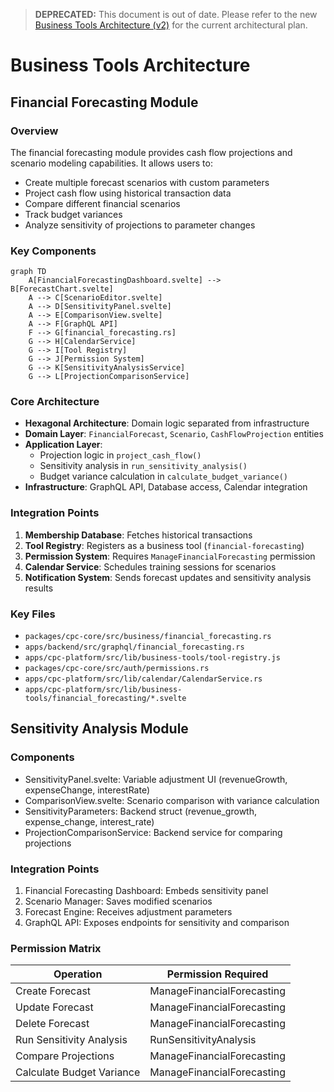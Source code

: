 > **DEPRECATED:** This document is out of date. Please refer to the new [Business Tools Architecture (v2)](business-tools-architecture-v2.md) for the current architectural plan.
# Business Tools Architecture

## Financial Forecasting Module

### Overview
The financial forecasting module provides cash flow projections and scenario modeling capabilities. It allows users to:
- Create multiple forecast scenarios with custom parameters
- Project cash flow using historical transaction data
- Compare different financial scenarios
- Track budget variances
- Analyze sensitivity of projections to parameter changes

### Key Components
```mermaid
graph TD
    A[FinancialForecastingDashboard.svelte] --> B[ForecastChart.svelte]
    A --> C[ScenarioEditor.svelte]
    A --> D[SensitivityPanel.svelte]
    A --> E[ComparisonView.svelte]
    A --> F[GraphQL API]
    F --> G[financial_forecasting.rs]
    G --> H[CalendarService]
    G --> I[Tool Registry]
    G --> J[Permission System]
    G --> K[SensitivityAnalysisService]
    G --> L[ProjectionComparisonService]
```

### Core Architecture
- **Hexagonal Architecture**: Domain logic separated from infrastructure
- **Domain Layer**: `FinancialForecast`, `Scenario`, `CashFlowProjection` entities
- **Application Layer**:
  - Projection logic in `project_cash_flow()`
  - Sensitivity analysis in `run_sensitivity_analysis()`
  - Budget variance calculation in `calculate_budget_variance()`
- **Infrastructure**: GraphQL API, Database access, Calendar integration

### Integration Points
1. **Membership Database**: Fetches historical transactions
2. **Tool Registry**: Registers as a business tool (`financial-forecasting`)
3. **Permission System**: Requires `ManageFinancialForecasting` permission
4. **Calendar Service**: Schedules training sessions for scenarios
5. **Notification System**: Sends forecast updates and sensitivity analysis results

### Key Files
- `packages/cpc-core/src/business/financial_forecasting.rs`
- `apps/backend/src/graphql/financial_forecasting.rs`
- `apps/cpc-platform/src/lib/business-tools/tool-registry.js`
- `packages/cpc-core/src/auth/permissions.rs`
- `apps/cpc-platform/src/lib/calendar/CalendarService.rs`
- `apps/cpc-platform/src/lib/business-tools/financial_forecasting/*.svelte`

## Sensitivity Analysis Module

### Components
- SensitivityPanel.svelte: Variable adjustment UI (revenueGrowth, expenseChange, interestRate)
- ComparisonView.svelte: Scenario comparison with variance calculation
- SensitivityParameters: Backend struct (revenue_growth, expense_change, interest_rate)
- ProjectionComparisonService: Backend service for comparing projections

### Integration Points
1. Financial Forecasting Dashboard: Embeds sensitivity panel
2. Scenario Manager: Saves modified scenarios
3. Forecast Engine: Receives adjustment parameters
4. GraphQL API: Exposes endpoints for sensitivity and comparison

### Permission Matrix
| Operation                     | Permission Required          |
|-------------------------------|------------------------------|
| Create Forecast               | ManageFinancialForecasting   |
| Update Forecast               | ManageFinancialForecasting   |
| Delete Forecast               | ManageFinancialForecasting   |
| Run Sensitivity Analysis      | RunSensitivityAnalysis       |
| Compare Projections           | ManageFinancialForecasting   |
| Calculate Budget Variance     | ManageFinancialForecasting   |